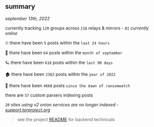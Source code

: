 
## summary
_september 13th, 2022_

currently tracking `120` groups across `216` relays & mirrors - _`81` currently online_

⏲ there have been `5` posts within the `last 24 hours`

🦈 there have been `64` posts within the `month of september`

🪐 there have been `616` posts within the `last 90 days`

🏚 there have been `2382` posts within the `year of 2022`

🦕 there have been `4668` posts `since the dawn of ransomwatch`

there are `57` custom parsers indexing posts

_`20` sites using v2 onion services are no longer indexed - [support.torproject.org](https://support.torproject.org/onionservices/v2-deprecation/)_

> see the project [README](https://github.com/joshhighet/ransomwatch#ransomwatch--) for backend technicals
